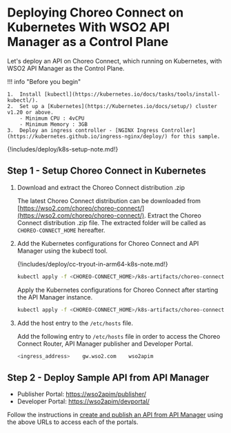 # Deploying Choreo Connect on Kubernetes With WSO2 API Manager as a Control Plane

Let's deploy an API on Choreo Connect, which running on Kubernetes, with WSO2 API Manager as the Control Plane.

!!! info "Before you begin"

    1.  Install [kubectl](https://kubernetes.io/docs/tasks/tools/install-kubectl/).
    2.  Set up a [Kubernetes](https://Kubernetes.io/docs/setup/) cluster v1.20 or above.
        - Minimum CPU : 4vCPU
        - Minimum Memory : 3GB
    3.  Deploy an ingress controller - [NGINX Ingress Controller](https://kubernetes.github.io/ingress-nginx/deploy/) for this sample.

{!includes/deploy/k8s-setup-note.md!}

## Step 1 - Setup Choreo Connect in Kubernetes

1.  Download and extract the Choreo Connect distribution .zip

    The latest Choreo Connect distribution can be downloaded from [https://wso2.com/choreo/choreo-connect/](https://wso2.com/choreo/choreo-connect/). Extract the Choreo Connect distribution .zip file. The extracted folder will be called as `CHOREO-CONNECT_HOME` hereafter.

2.  Add the Kubernetes configurations for Choreo Connect and API Manager using the kubectl tool.

    {!includes/deploy/cc-tryout-in-arm64-k8s-note.md!}

    ```bash
    kubectl apply -f <CHOREO-CONNECT_HOME>/k8s-artifacts/choreo-connect-with-apim/apim
    ```
    
    Apply the Kubernetes configurations for Choreo Connect after starting the API Manager instance.
    ```bash
    kubectl apply -f <CHOREO-CONNECT_HOME>/k8s-artifacts/choreo-connect-with-apim/choreo-connect
    ```
    
3.  Add the host entry to the `/etc/hosts` file. 
    
    Add the following entry to `/etc/hosts` file in order to access the Choreo Connect Router, API Manager publisher and Developer Portal.

    ```sh
    <ingress_address>    gw.wso2.com    wso2apim
    ```


## Step 2 - Deploy Sample API from API Manager

- Publisher Portal:  [https://wso2apim/publisher/](https://wso2apim/publisher/)
- Developer Portal:  [https://wso2apim/devportal/](https://wso2apim/devportal/)


Follow the instructions in [create and publish an API from API Manager]({{base_path}}/deploy-and-publish/deploy-on-gateway/choreo-connect/getting-started/quick-start-guide-docker-with-apim/#step-3-create-and-publish-an-api-from-api-manager) using the above URLs to access each of the portals.

